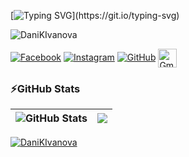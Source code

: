 <!--   my-ticker -->    
[![Typing SVG](https://readme-typing-svg.herokuapp.com?color=%2336BCF7&center=true&vCenter=true&width=600&lines=Hi+there+👋,+I+am+Daniela+Ivanova;+Welcome+to+My+Profile!)](https://git.io/typing-svg)

<p align="left"> <img src="https://komarev.com/ghpvc/?username=DaniKIvanova&label=Profile%20views&color=0e75b6&style=flat" alt="DaniKIvanova" /> </p>

[![Facebook](https://img.shields.io/badge/-Facebook-00B2FF?style=flat-square&logo=Facebook&logoColor=white)](https://www.facebook.com/profile.php?id=100000202014423/)
[![Instagram](https://img.shields.io/badge/-Instagram-e4405f?style=flat-square&logo=Instagram&logoColor=white)](https://www.instagram.com/krasimirova.dd/)
[![GitHub](https://img.shields.io/badge/-Github-000000?style=flat-square&logo=Github&logoColor=white)](https://github.com/DanikIvanova)
<a href="mailto:d.k.ivanova90@gmail.com" target="blank"><img align="center" src="https://raw.githubusercontent.com/DaniKIvanova/DaniKIvanova/master/assets/gmail.svg" alt="Gmail" height="30" width="30" /></a>

### ⚡GitHub Stats

| <img align="center" src="https://github-readme-stats.vercel.app/api?username=DaniKIvanova&count_private=true&show_icons=true&include_all_commits=true&hide_border=true&hide=contribs" alt="GitHub Stats" /> | <img align="center" src="https://github-readme-stats.vercel.app/api/top-langs/?username=DaniKIvanova&layout=compact&hide_border=true" /> |
| ------------- | ------------- |

<p align="left"> <a href="https://github.com/ryo-ma/github-profile-trophy"><img src="https://github-profile-trophy.vercel.app/?username=DaniKIvanova" alt="DaniKIvanova" /></a> </p>

